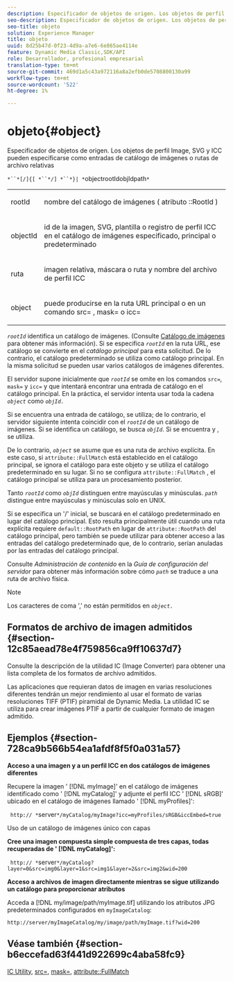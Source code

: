```yaml
---
description: Especificador de objetos de origen. Los objetos de perfil Image, SVG y ICC pueden especificarse como entradas de catálogo de imágenes o rutas de archivo relativas
seo-description: Especificador de objetos de origen. Los objetos de perfil Image, SVG y ICC pueden especificarse como entradas de catálogo de imágenes o rutas de archivo relativas
seo-title: objeto
solution: Experience Manager
title: objeto
uuid: 8d25b47d-0f23-4d9a-a7e6-6e865ae4114e
feature: Dynamic Media Classic,SDK/API
role: Desarrollador, profesional empresarial
translation-type: tm+mt
source-git-commit: 469d1a5c43a972116a8a2efb0de5708800130a99
workflow-type: tm+mt
source-wordcount: '522'
ht-degree: 1%

---
```



# objeto{#object}

Especificador de objetos de origen. Los objetos de perfil Image, SVG y ICC pueden especificarse como entradas de catálogo de imágenes o rutas de archivo relativas

`*``*[/]{[ *``*/] *``*}| *`objectrootIdobjIdpath`*`

<table id="simpletable_A8B9B4D508B94BE5B7F6112F0A5F8270"> 
 <tr class="strow"> 
  <td class="stentry"> <p> <span class="codeph"> <span class="varname"> rootId  </span> </span> </p> </td> 
  <td class="stentry"> <p>nombre del catálogo de imágenes ( atributo <span class="codeph">::RootId </span>) </p> </td> 
 </tr> 
 <tr class="strow"> 
  <td class="stentry"> <p> <span class="codeph"> <span class="varname"> objectId  </span> </span> </p> </td> 
  <td class="stentry"> <p>id de la imagen, SVG, plantilla o registro de perfil ICC en el catálogo de imágenes especificado, principal o predeterminado </p> </td> 
 </tr> 
 <tr class="strow"> 
  <td class="stentry"> <p> <span class="codeph"> <span class="varname"> ruta  </span> </span> </p> </td> 
  <td class="stentry"> <p>imagen relativa, máscara o ruta y nombre del archivo de perfil ICC </p> </td> 
 </tr> 
 <tr class="strow"> 
  <td class="stentry"> <p> <span class="codeph"> <span class="varname"> object  </span> </span> </p> </td> 
  <td class="stentry"> <p>puede producirse en la ruta URL principal o en un comando <span class="codeph"> src= </span>, <span class="codeph"> mask= </span> o <span class="codeph"> icc= </span> </p> </td> 
 </tr> 
</table>

*`rootId`* identifica un catálogo de imágenes. (Consulte [Catálogo de imágenes](../../../../../is-api/image-catalog/image-serving-api-ref/c-image-catalog-reference/c-overview/c-overview.md#concept-9ce2b6a133de45f783e95cabc5810ac3) para obtener más información). Si se especifica *`rootId`* en la ruta URL, ese catálogo se convierte en el *catálogo principal* para esta solicitud. De lo contrario, el catálogo predeterminado se utiliza como catálogo principal. En la misma solicitud se pueden usar varios catálogos de imágenes diferentes.

El servidor supone inicialmente que *`rootId`* se omite en los comandos `src=`, `mask=` y `icc=` y que intentará encontrar una entrada de catálogo en el catálogo principal. En la práctica, el servidor intenta usar toda la cadena *`object`* como *`objId.`*

Si se encuentra una entrada de catálogo, se utiliza; de lo contrario, el servidor siguiente intenta coincidir con el *`rootId`* de un catálogo de imágenes. Si se identifica un catálogo, se busca *`objId`*. Si se encuentra y , se utiliza.

De lo contrario, *`object`* se asume que es una ruta de archivo explícita. En este caso, si `attribute::FullMatch` está establecido en el catálogo principal, se ignora el catálogo para este objeto y se utiliza el catálogo predeterminado en su lugar. Si no se configura `attribute::FullMatch` , el catálogo principal se utiliza para un procesamiento posterior.

Tanto *`rootId`* como *`objId`* distinguen entre mayúsculas y minúsculas. *`path`* distingue entre mayúsculas y minúsculas solo en UNIX.

Si se especifica un &#39;/&#39; inicial, se buscará en el catálogo predeterminado en lugar del catálogo principal. Esto resulta principalmente útil cuando una ruta explícita requiere `default::RootPath` en lugar de `attribute::RootPath` del catálogo principal, pero también se puede utilizar para obtener acceso a las entradas del catálogo predeterminado que, de lo contrario, serían anuladas por las entradas del catálogo principal.

Consulte *Administración de contenido* en la *Guía de configuración del servidor* para obtener más información sobre cómo *`path`* se traduce a una ruta de archivo física.

>[!NOTE]
>
>Los caracteres de coma &#39;,&#39; no están permitidos en *`object.`*

## Formatos de archivo de imagen admitidos {#section-12c85aead78e4f759856ca9ff10637d7}

Consulte la descripción de la utilidad IC (Image Converter) para obtener una lista completa de los formatos de archivo admitidos.

Las aplicaciones que requieran datos de imagen en varias resoluciones diferentes tendrán un mejor rendimiento al usar el formato de varias resoluciones TIFF (PTIF) piramidal de Dynamic Media. La utilidad IC se utiliza para crear imágenes PTIF a partir de cualquier formato de imagen admitido.

## Ejemplos {#section-728ca9b566b54ea1afdf8f5f0a031a57}

**Acceso a una imagen y a un perfil ICC en dos catálogos de imágenes diferentes**

Recupere la imagen &#39; [!DNL myImage]&#39; en el catálogo de imágenes identificado como &#39; [!DNL myCatalog]&#39; y adjunte el perfil ICC &#39; [!DNL sRGB]&#39; ubicado en el catálogo de imágenes llamado &#39; [!DNL myProfiles]&#39;:

` http:// *`server`*/myCatalog/myImage?icc=myProfiles/sRGB&iccEmbed=true`

Uso de un catálogo de imágenes único con capas

**Cree una imagen compuesta simple compuesta de tres capas, todas recuperadas de &#39;  [!DNL myCatalog]&#39;:**

` http:// *`server`*/myCatalog?layer=0&src=img0&layer=1&src=img1&layer=2&src=img2&wid=200`

**Acceso a archivos de imagen directamente mientras se sigue utilizando un catálogo para proporcionar atributos**

Acceda a [!DNL my/image/path/myImage.tif] utilizando los atributos JPG predeterminados configurados en `myImageCatalog`:

`http://server/myImageCatalog/my/image/path/myImage.tif?wid=200`

## Véase también {#section-b6eccefad63f441d922699c4aba58fc9}

[IC Utility](../../../../../is-api/is-utils/utilities/r-ic.md#reference-de9f43c63a8f48f1a755ff1760af8b7b),  [src=](../../../../../is-api/http-ref/image-serving-api-ref/c-http-protocol-reference/c-command-reference/r-src.md#reference-f6506637778c4c69bf106a7924a91ab1),  [mask=](../../../../../is-api/http-ref/image-serving-api-ref/c-http-protocol-reference/c-command-reference/r-mask.md#reference-922254e027404fb890b850e2723ee06e),  [attribute::FullMatch](../../../../../is-api/image-catalog/image-serving-api-ref/c-image-catalog-reference/c-attributes-reference/r-fullmatch.md#reference-c3a72f31672a48b386943d6781cf50d7)
